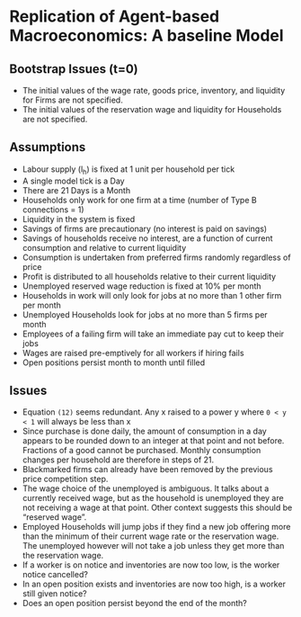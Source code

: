 # Replication of Agent-based Macroeconomics: A baseline Model

## Bootstrap Issues (t=0)

- The initial values of the wage rate, goods price, inventory, and liquidity for Firms are not specified.
- The initial values of the reservation wage and liquidity for Households are not specified.

## Assumptions
- Labour supply (l<sub>h</sub>) is fixed at 1 unit per household per tick
- A single model tick is a Day
- There are 21 Days is a Month
- Households only work for one firm at a time (number of Type B connections = 1)
- Liquidity in the system is fixed
- Savings of firms are precautionary (no interest is paid on savings)
- Savings of households receive no interest, are a function of current consumption and relative to current liquidity
- Consumption is undertaken from preferred firms randomly regardless of price
- Profit is distributed to all households relative to their current liquidity
- Unemployed reserved wage reduction is fixed at 10% per month
- Households in work will only look for jobs at no more than 1 other firm per month
- Unemployed Households look for jobs at no more than 5 firms per month
- Employees of a failing firm will take an immediate pay cut to keep their jobs
- Wages are raised pre-emptively for all workers if hiring fails
- Open positions persist month to month until filled

## Issues
- Equation `(12)` seems redundant. Any x raised to a power y where `0 < y < 1` will always be less than x
- Since purchase is done daily, the amount of consumption in a day appears
  to be rounded down to an integer at that point and not before. Fractions
  of a good cannot be purchased. Monthly consumption changes per household
  are therefore in steps of 21.
- Blackmarked firms can already have been removed by the previous price competition step.
- The wage choice of the unemployed is ambiguous. It talks about a
  currently received wage, but as the household is unemployed they are
  not receiving a wage at that point. Other context suggests this should
  be “reserved wage”.
- Employed Households will jump jobs if they find a new job offering
  more than the minimum of their current wage rate or the reservation
  wage. The unemployed however will not take a job unless they get more
  than the reservation wage.
- If a worker is on notice and inventories are now too low, is the worker notice cancelled?
- In an open position exists and inventories are now too high, is a worker still given notice?
- Does an open position persist beyond the end of the month?
